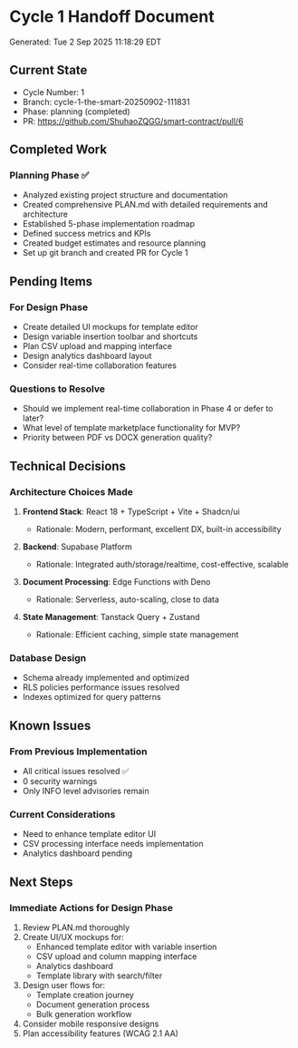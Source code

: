 # Cycle 1 Handoff Document

Generated: Tue  2 Sep 2025 11:18:29 EDT

## Current State
- Cycle Number: 1
- Branch: cycle-1-the-smart-20250902-111831
- Phase: planning (completed)
- PR: https://github.com/ShuhaoZQGG/smart-contract/pull/6

## Completed Work
### Planning Phase ✅
- Analyzed existing project structure and documentation
- Created comprehensive PLAN.md with detailed requirements and architecture
- Established 5-phase implementation roadmap
- Defined success metrics and KPIs
- Created budget estimates and resource planning
- Set up git branch and created PR for Cycle 1

## Pending Items
### For Design Phase
- Create detailed UI mockups for template editor
- Design variable insertion toolbar and shortcuts
- Plan CSV upload and mapping interface
- Design analytics dashboard layout
- Consider real-time collaboration features

### Questions to Resolve
- Should we implement real-time collaboration in Phase 4 or defer to later?
- What level of template marketplace functionality for MVP?
- Priority between PDF vs DOCX generation quality?

## Technical Decisions
### Architecture Choices Made
1. **Frontend Stack**: React 18 + TypeScript + Vite + Shadcn/ui
   - Rationale: Modern, performant, excellent DX, built-in accessibility
   
2. **Backend**: Supabase Platform
   - Rationale: Integrated auth/storage/realtime, cost-effective, scalable
   
3. **Document Processing**: Edge Functions with Deno
   - Rationale: Serverless, auto-scaling, close to data
   
4. **State Management**: Tanstack Query + Zustand
   - Rationale: Efficient caching, simple state management

### Database Design
- Schema already implemented and optimized
- RLS policies performance issues resolved
- Indexes optimized for query patterns

## Known Issues
### From Previous Implementation
- All critical issues resolved ✅
- 0 security warnings
- Only INFO level advisories remain

### Current Considerations
- Need to enhance template editor UI
- CSV processing interface needs implementation
- Analytics dashboard pending

## Next Steps
### Immediate Actions for Design Phase
1. Review PLAN.md thoroughly
2. Create UI/UX mockups for:
   - Enhanced template editor with variable insertion
   - CSV upload and column mapping interface
   - Analytics dashboard
   - Template library with search/filter
3. Design user flows for:
   - Template creation journey
   - Document generation process
   - Bulk generation workflow
4. Consider mobile responsive designs
5. Plan accessibility features (WCAG 2.1 AA)

